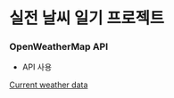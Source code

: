# 실전 날씨 일기 프로젝트

### OpenWeatherMap API

- API 사용

[Current weather data](https://openweathermap.org/current)
